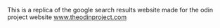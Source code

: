 This is a replica of the google search results website made for the odin project website www.theodinproject.com
